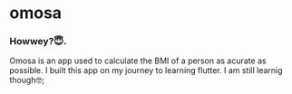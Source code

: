 # omosa

### Howwey?😇.
Omosa is an app used to calculate the BMI of a person as acurate as possible. I built this app on my journey to learning flutter. I am still learnig though🤓;
